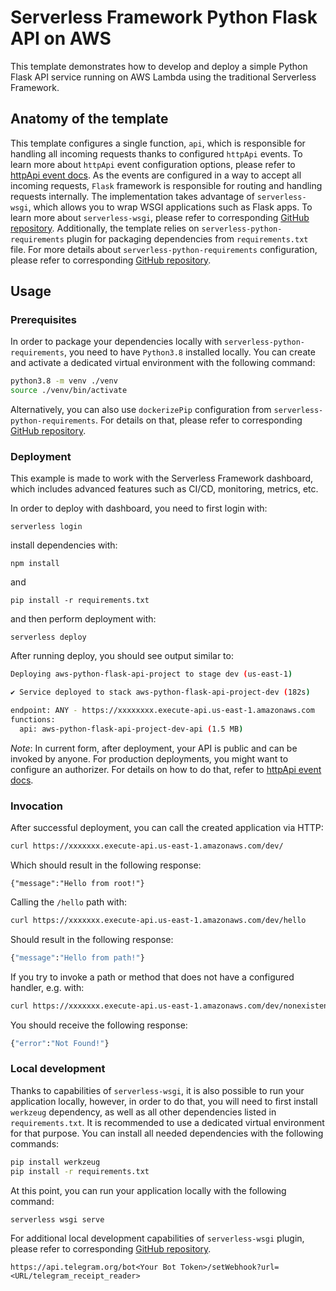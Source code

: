 <!--
title: 'Serverless Framework Python Flask API on AWS'
description: 'This template demonstrates how to develop and deploy a simple Python Flask API running on AWS Lambda using the traditional Serverless Framework.'
layout: Doc
framework: v3
platform: AWS
language: Python
priority: 2
authorLink: 'https://github.com/serverless'
authorName: 'Serverless, inc.'
authorAvatar: 'https://avatars1.githubusercontent.com/u/13742415?s=200&v=4'
-->

# Serverless Framework Python Flask API on AWS

This template demonstrates how to develop and deploy a simple Python Flask API service running on AWS Lambda using the traditional Serverless Framework.


## Anatomy of the template

This template configures a single function, `api`, which is responsible for handling all incoming requests thanks to configured `httpApi` events. To learn more about `httpApi` event configuration options, please refer to [httpApi event docs](https://www.serverless.com/framework/docs/providers/aws/events/http-api/). As the events are configured in a way to accept all incoming requests, `Flask` framework is responsible for routing and handling requests internally. The implementation takes advantage of `serverless-wsgi`, which allows you to wrap WSGI applications such as Flask apps. To learn more about `serverless-wsgi`, please refer to corresponding [GitHub repository](https://github.com/logandk/serverless-wsgi). Additionally, the template relies on `serverless-python-requirements` plugin for packaging dependencies from `requirements.txt` file. For more details about `serverless-python-requirements` configuration, please refer to corresponding [GitHub repository](https://github.com/UnitedIncome/serverless-python-requirements).

## Usage

### Prerequisites

In order to package your dependencies locally with `serverless-python-requirements`, you need to have `Python3.8` installed locally. You can create and activate a dedicated virtual environment with the following command:

```bash
python3.8 -m venv ./venv
source ./venv/bin/activate
```

Alternatively, you can also use `dockerizePip` configuration from `serverless-python-requirements`. For details on that, please refer to corresponding [GitHub repository](https://github.com/UnitedIncome/serverless-python-requirements).

### Deployment

This example is made to work with the Serverless Framework dashboard, which includes advanced features such as CI/CD, monitoring, metrics, etc.

In order to deploy with dashboard, you need to first login with:

```
serverless login
```

install dependencies with:

```
npm install
```

and

```
pip install -r requirements.txt
```

and then perform deployment with:

```
serverless deploy
```

After running deploy, you should see output similar to:

```bash
Deploying aws-python-flask-api-project to stage dev (us-east-1)

✔ Service deployed to stack aws-python-flask-api-project-dev (182s)

endpoint: ANY - https://xxxxxxxx.execute-api.us-east-1.amazonaws.com
functions:
  api: aws-python-flask-api-project-dev-api (1.5 MB)
```

_Note_: In current form, after deployment, your API is public and can be invoked by anyone. For production deployments, you might want to configure an authorizer. For details on how to do that, refer to [httpApi event docs](https://www.serverless.com/framework/docs/providers/aws/events/http-api/).

### Invocation

After successful deployment, you can call the created application via HTTP:

```bash
curl https://xxxxxxx.execute-api.us-east-1.amazonaws.com/dev/
```

Which should result in the following response:

```
{"message":"Hello from root!"}
```

Calling the `/hello` path with:

```bash
curl https://xxxxxxx.execute-api.us-east-1.amazonaws.com/dev/hello
```

Should result in the following response:

```bash
{"message":"Hello from path!"}
```

If you try to invoke a path or method that does not have a configured handler, e.g. with:

```bash
curl https://xxxxxxx.execute-api.us-east-1.amazonaws.com/dev/nonexistent
```

You should receive the following response:

```bash
{"error":"Not Found!"}
```

### Local development

Thanks to capabilities of `serverless-wsgi`, it is also possible to run your application locally, however, in order to do that, you will need to first install `werkzeug` dependency, as well as all other dependencies listed in `requirements.txt`. It is recommended to use a dedicated virtual environment for that purpose. You can install all needed dependencies with the following commands:

```bash
pip install werkzeug
pip install -r requirements.txt
```

At this point, you can run your application locally with the following command:

```bash
serverless wsgi serve
```

For additional local development capabilities of `serverless-wsgi` plugin, please refer to corresponding [GitHub repository](https://github.com/logandk/serverless-wsgi).

```
https://api.telegram.org/bot<Your Bot Token>/setWebhook?url=<URL/telegram_receipt_reader>
```
